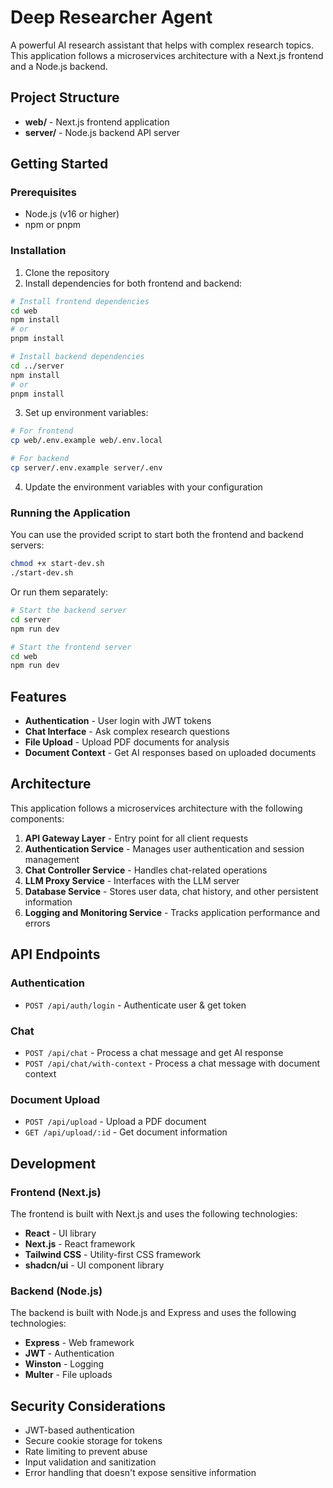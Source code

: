 # Deep Researcher Agent

A powerful AI research assistant that helps with complex research topics. This application follows a microservices architecture with a Next.js frontend and a Node.js backend.

## Project Structure

- **web/** - Next.js frontend application
- **server/** - Node.js backend API server

## Getting Started

### Prerequisites

- Node.js (v16 or higher)
- npm or pnpm

### Installation

1. Clone the repository
2. Install dependencies for both frontend and backend:

```bash
# Install frontend dependencies
cd web
npm install
# or
pnpm install

# Install backend dependencies
cd ../server
npm install
# or
pnpm install
```

3. Set up environment variables:

```bash
# For frontend
cp web/.env.example web/.env.local

# For backend
cp server/.env.example server/.env
```

4. Update the environment variables with your configuration

### Running the Application

You can use the provided script to start both the frontend and backend servers:

```bash
chmod +x start-dev.sh
./start-dev.sh
```

Or run them separately:

```bash
# Start the backend server
cd server
npm run dev

# Start the frontend server
cd web
npm run dev
```

## Features

- **Authentication** - User login with JWT tokens
- **Chat Interface** - Ask complex research questions
- **File Upload** - Upload PDF documents for analysis
- **Document Context** - Get AI responses based on uploaded documents

## Architecture

This application follows a microservices architecture with the following components:

1. **API Gateway Layer** - Entry point for all client requests
2. **Authentication Service** - Manages user authentication and session management
3. **Chat Controller Service** - Handles chat-related operations
4. **LLM Proxy Service** - Interfaces with the LLM server
5. **Database Service** - Stores user data, chat history, and other persistent information
6. **Logging and Monitoring Service** - Tracks application performance and errors

## API Endpoints

### Authentication

- `POST /api/auth/login` - Authenticate user & get token

### Chat

- `POST /api/chat` - Process a chat message and get AI response
- `POST /api/chat/with-context` - Process a chat message with document context

### Document Upload

- `POST /api/upload` - Upload a PDF document
- `GET /api/upload/:id` - Get document information

## Development

### Frontend (Next.js)

The frontend is built with Next.js and uses the following technologies:

- **React** - UI library
- **Next.js** - React framework
- **Tailwind CSS** - Utility-first CSS framework
- **shadcn/ui** - UI component library

### Backend (Node.js)

The backend is built with Node.js and Express and uses the following technologies:

- **Express** - Web framework
- **JWT** - Authentication
- **Winston** - Logging
- **Multer** - File uploads

## Security Considerations

- JWT-based authentication
- Secure cookie storage for tokens
- Rate limiting to prevent abuse
- Input validation and sanitization
- Error handling that doesn't expose sensitive information